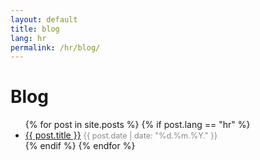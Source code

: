 ```yaml
---
layout: default
title: blog
lang: hr
permalink: /hr/blog/
---
```


# Blog

<ul>
{% for post in site.posts %}
  {% if post.lang == "hr" %}
    <li>
      <a href="{{ post.url | relative_url }}">{{ post.title }}</a>
      <span style="color: #888; font-size: 0.9em;">
        {{ post.date | date: "%d.%m.%Y." }}
      </span>
    </li>
  {% endif %}
{% endfor %}
</ul>
